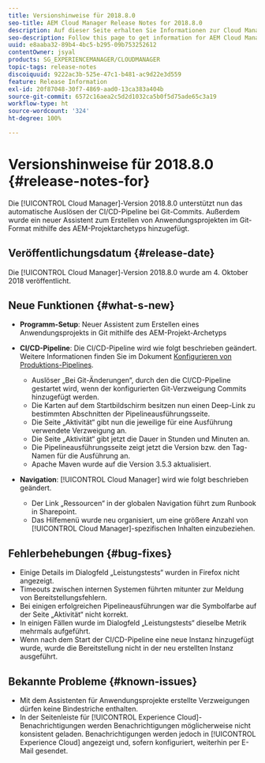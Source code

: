 ```yaml
---
title: Versionshinweise für 2018.8.0
seo-title: AEM Cloud Manager Release Notes for 2018.8.0
description: Auf dieser Seite erhalten Sie Informationen zur Cloud Manager Version 2018.8.0.
seo-description: Follow this page to get information for AEM Cloud Manager Release 2018.8.0.
uuid: e8aaba32-89b4-4bc5-b295-09b753252612
contentOwner: jsyal
products: SG_EXPERIENCEMANAGER/CLOUDMANAGER
topic-tags: release-notes
discoiquuid: 9222ac3b-525e-47c1-b481-ac9d22e3d559
feature: Release Information
exl-id: 20f87048-30f7-4869-aad0-13ca383a404b
source-git-commit: 6572c16aea2c5d2d1032ca5b0f5d75ade65c3a19
workflow-type: ht
source-wordcount: '324'
ht-degree: 100%

---
```


# Versionshinweise für 2018.8.0 {#release-notes-for}

Die [!UICONTROL Cloud Manager]-Version 2018.8.0 unterstützt nun das automatische Auslösen der CI/CD-Pipeline bei Git-Commits. Außerdem wurde ein neuer Assistent zum Erstellen von Anwendungsprojekten im Git-Format mithilfe des AEM-Projektarchetyps hinzugefügt.

## Veröffentlichungsdatum {#release-date}

Die [!UICONTROL Cloud Manager]-Version 2018.8.0 wurde am 4. Oktober 2018 veröffentlicht.

## Neue Funktionen {#what-s-new}

* **Programm-Setup**: Neuer Assistent zum Erstellen eines Anwendungsprojekts in Git mithilfe des AEM-Projekt-Archetyps

* **CI/CD-Pipeline**: Die CI/CD-Pipeline wird wie folgt beschrieben geändert. Weitere Informationen finden Sie im Dokument [Konfigurieren von Produktions-Pipelines](/help/using/production-pipelines.md).

   * Auslöser „Bei Git-Änderungen“, durch den die CI/CD-Pipeline gestartet wird, wenn der konfigurierten Git-Verzweigung Commits hinzugefügt werden.
   * Die Karten auf dem Startbildschirm besitzen nun einen Deep-Link zu bestimmten Abschnitten der Pipelineausführungsseite.
   * Die Seite „Aktivität“ gibt nun die jeweilige für eine Ausführung verwendete Verzweigung an.
   * Die Seite „Aktivität“ gibt jetzt die Dauer in Stunden und Minuten an.
   * Die Pipelineausführungsseite zeigt jetzt die Version bzw. den Tag-Namen für die Ausführung an.
   * Apache Maven wurde auf die Version 3.5.3 aktualisiert.

* **Navigation**: [!UICONTROL Cloud Manager] wird wie folgt beschrieben geändert.

   * Der Link „Ressourcen“ in der globalen Navigation führt zum Runbook in Sharepoint.
   * Das Hilfemenü wurde neu organisiert, um eine größere Anzahl von [!UICONTROL Cloud Manager]-spezifischen Inhalten einzubeziehen.

## Fehlerbehebungen {#bug-fixes}

* Einige Details im Dialogfeld „Leistungstests“ wurden in Firefox nicht angezeigt.
* Timeouts zwischen internen Systemen führten mitunter zur Meldung von Bereitstellungsfehlern.
* Bei einigen erfolgreichen Pipelineausführungen war die Symbolfarbe auf der Seite „Aktivität“ nicht korrekt.
* In einigen Fällen wurde im Dialogfeld „Leistungstests“ dieselbe Metrik mehrmals aufgeführt.
* Wenn nach dem Start der CI/CD-Pipeline eine neue Instanz hinzugefügt wurde, wurde die Bereitstellung nicht in der neu erstellten Instanz ausgeführt.

## Bekannte Probleme {#known-issues}

* Mit dem Assistenten für Anwendungsprojekte erstellte Verzweigungen dürfen keine Bindestriche enthalten.
* In der Seitenleiste für [!UICONTROL Experience Cloud]-Benachrichtigungen werden Benachrichtigungen möglicherweise nicht konsistent geladen. Benachrichtigungen werden jedoch in [!UICONTROL Experience Cloud] angezeigt und, sofern konfiguriert, weiterhin per E-Mail gesendet.
